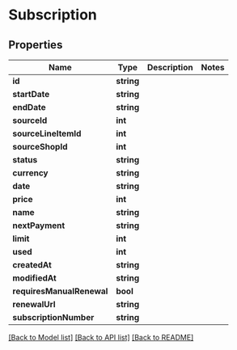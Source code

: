 # Subscription

## Properties
Name | Type | Description | Notes
------------ | ------------- | ------------- | -------------
**id** | **string** |  | 
**startDate** | **string** |  | 
**endDate** | **string** |  | 
**sourceId** | **int** |  | 
**sourceLineItemId** | **int** |  | 
**sourceShopId** | **int** |  | 
**status** | **string** |  | 
**currency** | **string** |  | 
**date** | **string** |  | 
**price** | **int** |  | 
**name** | **string** |  | 
**nextPayment** | **string** |  | 
**limit** | **int** |  | 
**used** | **int** |  | 
**createdAt** | **string** |  | 
**modifiedAt** | **string** |  | 
**requiresManualRenewal** | **bool** |  | 
**renewalUrl** | **string** |  | 
**subscriptionNumber** | **string** |  | 

[[Back to Model list]](../../README.md#documentation-for-models) [[Back to API list]](../../README.md#documentation-for-api-endpoints) [[Back to README]](../../README.md)

